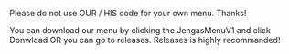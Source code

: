 Please do not use OUR / HIS code for your own menu. Thanks!

You can download our menu by clicking the JengasMenuV1 and click Donwload OR you can go to releases. Releases is highly recommanded!

